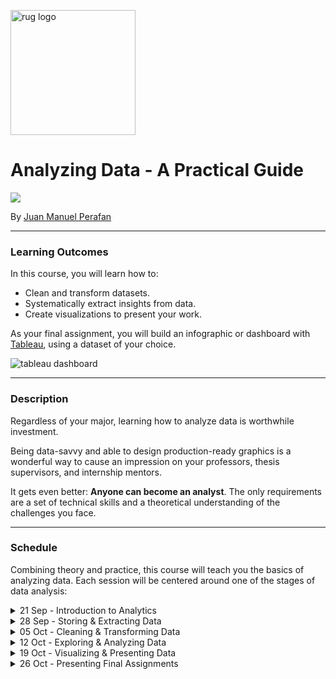 <p><img src="https://www.rug.nl/about-ug/practical-matters/huisstijl/logobank-new/corporatelogo/corporatelogorood/rugr_logonl_rood_rgb.png" width="200" alt="rug logo"></p>

# Analyzing Data - A Practical Guide
<img src="https://img.shields.io/badge/academic%20year-2021--2022-red">
<p>By <a href="https://www.linkedin.com/in/jmperafan/">Juan Manuel Perafan</a></>

---

### **Learning Outcomes**
In this course, you will learn how to:
* Clean and transform datasets.
* Systematically extract insights from data.
* Create visualizations to present your work.

As your final assignment, you will build an infographic or dashboard with [Tableau](https://www.tableau.com/), using a dataset of your choice.

<img src="https://cdns.tblsft.com/sites/default/files/image_2_0.png" alt="tableau dashboard">

---

### **Description**
Regardless of your major, learning how to analyze data is worthwhile investment. 

Being data-savvy and able to design production-ready graphics is a wonderful way to cause an impression on your professors, thesis supervisors, and internship mentors. 

It gets even better: **Anyone can become an analyst**. The only requirements are a set of technical skills and a theoretical understanding of the challenges you face. 

---

### **Schedule**
Combining theory and practice, this course will teach you the basics of analyzing data. Each session will be centered around one of the stages of data analysis:

<details>
  <summary>21 Sep - Introduction to Analytics</summary>

  ### Description
  This session will set the theoretical basis for the session to come. By the end, every student should have a shared understanding of data concepts (e.g. analytics) and some of the common challenges that organizations face (e.g. lack of data literacy, data quality issues). Additionally, we will introduce [Tableau](https://www.tableau.com/) and explain the final assignment. 
  ### Learning Goals
  * Gain a conceptual understanding of data and analytics.
  * Learn the most common career paths for data professionals.
  * Be exposed to some of the common data challenges in organizations.
  * Become acquainted with [Tableau](https://www.tableau.com/).
</details>


<details>
  <summary>28 Sep - Storing & Extracting Data</summary>
  
  ### Description
  Storing and extracting data is generally overlooked. It is not very sexy topic. But the truth is that data is rarely delivered to you in a golden platter. You need to go and find it. In this session, we will compare different types of datasources (e.g. data lakes, data warehouses, APIs). In the end, students will get to practice extracting data from different data sources using [Tableau](https://www.tableau.com/).
  
  ### Learning Goals
  * Exposure to the most common data storage ecosystems.
  * Learn the most common challenges around ingestion, storage, and extraction of data. 
  * Practice loading different types of datasources in [Tableau](https://www.tableau.com/). 
</details>

<details>
  <summary>05 Oct - Cleaning & Transforming Data</summary>
  
  ### Description
  Cleaning and transforming data is an essential part of any analysis. During this session we will discuss "tidy data" principles and practice some of the common data cleaning steps (e.g. filters, pivoting, selecting columns) in [Tableau](https://www.tableau.com/).

  ### Learning Goals
  * Learn the principles of tidy data.
  * Be familiar with some common data transformations.
  * Practice cleaning data and using formulas in [Tableau](https://www.tableau.com/).
</details>

<details>
  <summary>12 Oct - Exploring & Analyzing Data</summary>
  
  ### Description
  How can you extract information from a dataset? Is it always like looking for a needle in a haystack? In this session, we will explore some techniques and features that allow you to systematically explore a dataset.

  ### Learning Goals
  * Exposure to some techniques to explore data.
  * Practice EDA with [Tableau](https://www.tableau.com/).
</details>

<details>
  <summary>19 Oct - Visualizing & Presenting Data</summary>
  
  ### Description
  Presenting findings is an essential part of the role of an analyst. And what better way than creating appeleing graphs to explain your findings. In this course, we will practice the basics of data storytelling and creating appealing visuals.

  ### Learning Goals
  * Explore common visualization types.
  * Learn how to format visuals using [Tableau](https://www.tableau.com/).
  * Grasp the basics of Data Storytelling.
</details>

<details>
  <summary>26 Oct - Presenting Final Assignments</summary>
  
  ### Description
  On this session, every student will present their dashboard/infographic to the rest of the class. 
  
</details>
